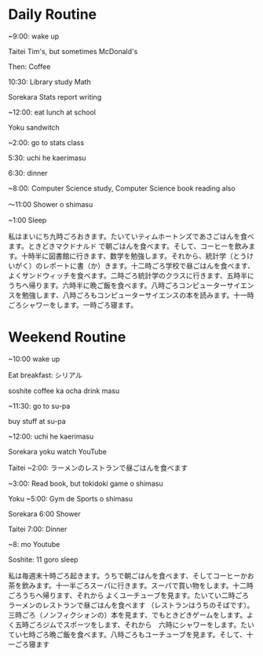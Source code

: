 # Daily Routine

~9:00: wake up

Taitei Tim's, but sometimes McDonald's

Then: Coffee

10:30: Library study Math

Sorekara Stats report writing

~12:00: eat lunch at school

Yoku sandwitch

~2:00: go to stats class

5:30: uchi he kaerimasu

6:30: dinner

~8:00: Computer Science study, Computer Science book reading also

～11:00 Shower o shimasu

~1:00 Sleep



私はまいにち九時ごろおきます。たいていティムホートンズであさごはんを食べます。ときどきマクドナルド で朝ごはんを食べます。そして、コーヒーを飲みます。十時半に図書館に行きます、数学を勉強します。それから、統計学（とうけいがく）のレポートに書（か）きます。十二時ごろ学校で昼ごはんを食べます、よくサンドウィッチを食べます。二時ごろ統計学のクラスに行きます、五時半にうちへ帰ります。六時半に晩ご飯を食べます。八時ごろコンピューターサイエンスを勉強します、八時ごろもコンピューターサイエンスの本を読みます。十一時ごろシャワーをします。一時ごろ寝ます。



# Weekend Routine

~10:00 wake up

Eat breakfast: シリアル

soshite coffee ka ocha drink masu

~11:30: go to su-pa

buy stuff at su-pa

~12:00: uchi he kaerimasu

Sorekara yoku watch YouTube

Taitei ~2:00: ラーメンのレストランで昼ごはんを食べます

~3:00: Read book, but tokidoki game o shimasu

Yoku ~5:00: Gym de Sports o shimasu

Sorekara 6:00 Shower

Taitei 7:00: Dinner

~8: mo Youtube

Soshite: 11 goro sleep

私は毎週末十時ごろ起きます。うちで朝ごはんを食べます、そしてコーヒーかお茶を飲みます。十一半ごろスーパに行きます。スーパで買い物をします。十二時ごろうちへ帰ります、それから よくユーチューブを見ます。たいてい二時ごろラーメンのレストランで昼ごはんを食べます （レストランはうちのそばです）。三時ごろ（ノンフィクシォンの）本を見ます、でもときどきゲームをします。よく五時ごろジムでスポーツをします、それから　六時にシャワーをします。たいてい七時ごろ晩ご飯を食べます。八時ごろもユーチューブを見ます。そして、十一ごろ寝ます


